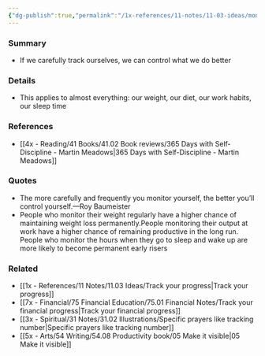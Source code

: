 ```yaml
---
{"dg-publish":true,"permalink":"/1x-references/11-notes/11-03-ideas/monitoring-and-tracking-makes-change-more-likely/","title":"Monitoring makes change more likely","created":"2024-02-21T13:24:32.490+03:00","updated":"2024-02-21T13:28:03.859+03:00"}
---
```



### Summary
- If we carefully track ourselves, we can control what we do better

### Details
- This applies to almost everything: our weight, our diet, our work habits, our sleep time

### References
- [[4x - Reading/41 Books/41.02 Book reviews/365 Days with Self-Discipline - Martin Meadows\|365 Days with Self-Discipline - Martin Meadows]]

### Quotes
- The more carefully and frequently you monitor yourself, the better you’ll control yourself.—Roy Baumeister
- People who monitor their weight regularly have a higher chance of maintaining weight loss permanently.People monitoring their output at work have a higher chance of remaining productive in the long run. People who monitor the hours when they go to sleep and wake up are more likely to become permanent early risers

### Related
- [[1x - References/11 Notes/11.03 Ideas/Track your progress\|Track your progress]]
- [[7x - Financial/75 Financial Education/75.01 Financial Notes/Track your financial progress\|Track your financial progress]]
- [[3x - Spiritual/31 Notes/31.02 Illustrations/Specific prayers like tracking number\|Specific prayers like tracking number]]
- [[5x - Arts/54 Writing/54.08 Productivity book/05 Make it visible\|05 Make it visible]]